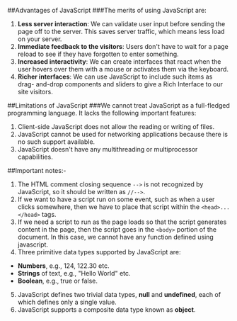 ##Advantages of JavaScript
###The merits of using JavaScript are:
1. **Less server interaction**: We can validate user input before sending the
page off to the server. This saves server traffic, which means less load on
your server.
2. **Immediate feedback to the visitors**: Users don't have to wait for a
page reload to see if they have forgotten to enter something.
3. **Increased interactivity**: We can create interfaces that react when the
user hovers over them with a mouse or activates them via the keyboard.
4. **Richer interfaces**: We can use JavaScript to include such items as drag-
and-drop components and sliders to give a Rich Interface to our site
visitors.

##Limitations of JavaScript
###We cannot treat JavaScript as a full-fledged programming language. It lacks the following important features:
1. Client-side JavaScript does not allow the reading or writing of files.
2. JavaScript cannot be used for networking applications because there is no
such support available.
3. JavaScript doesn't have any multithreading or multiprocessor capabilities.

##Important notes:-
1. The HTML comment closing sequence `-->` is not recognized by JavaScript, so it should be written as `//-->`.
2. If we want to have a script run on some event, such as when a user
clicks somewhere, then we have to place that script within the `<head>...</head>`
tags.
3. If we need a script to run as the page loads so that the script
generates content in the page, then the script goes in the `<body>`
portion of the document. In this case, we cannot have any function
defined using javascript.
4. Three primitive data types supported by JavaScript are:
  * **Numbers**, e.g., 124, 122.30 etc.
  * **Strings** of text, e.g., "Hello World" etc.
  * **Boolean**, e.g., true or false.
5. JavaScript defines two trivial data types, **null** and **undefined**, each of which defines only a single value.
6. JavaScript supports a composite data type known as **object**.
